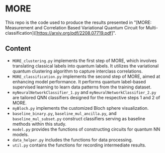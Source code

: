 # MORE
This repo is the code used to produce the results presented in "[MORE: Measurement and Correlation Based
Variational Quantum Circuit for Multi-classification]([https://arxiv.org/pdf/2208.07719.pdf]".

## Content
- `MORE_clustering.py` implements the first step of MORE, which involves translating classical labels into quantum labels. It utilizes the variational quantum clustering algorithm to capture interclass correlations.
- `MORE_classification.py` implements the second step of MORE, aimed at enhancing model performance. It performs quantum label-based supervised learning to learn data patterns from the training dataset.
- `myNeuralNetworkClassifier_1.py` and `myNeuralNetworkClassifier_2.py` are tailored QNN classifiers designed for the respective steps 1 and 2 of MORE.
- `myBloch.py` implements the customized Bloch sphere visualization.
- `baseline_binary.py`, `baseline_mul_ancilla.py`, and `baseline_mul_subset.py` construct classifiers serving as baseline methods within this study.
- `model.py` provides the functions of constructing circuits for quantum NN models.
- `data_helper.py` includes the functions for data processing.
- `util.py` contains the functions for recording intermediate results.

